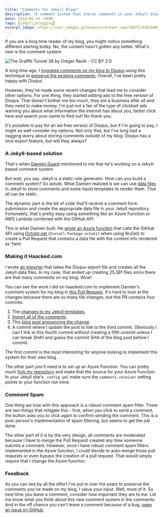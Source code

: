 ```yaml
---
title: "Comments for Jekyll Blogs"
description: "A comment system that stores comments in your Jekyll blog's repository."
date: 2018-06-24 -0800
tags: [jekyll,blogging]
excerpt_image: https://user-images.githubusercontent.com/19977/41829489-e2745840-77ef-11e8-9ec5-f1d7385bb190.jpg
---
```


If you are a long time reader of my blog, you might notice something different starting today. No, the content hasn't gotten any better. What's new is the comment system.

![The Graffiti Tunnel 38 by Greger Ravik - CC BY 2.0](https://user-images.githubusercontent.com/19977/41829489-e2745840-77ef-11e8-9ec5-f1d7385bb190.jpg)

A long time ago, I [migrated comments on my blog to Disqus](https://haacked.com/archive/2012/12/25/migrating-comments-to-disqus.aspx/) using this technique to [preserve the existing comments](https://haacked.com/archive/2013/12/09/preserving-disqus-comments-with-jekyll/). Overall, I've been pretty happy with Disqus.

However, they've made some recent changes that lead me to consider other options. For one thing, they started adding ads to the free version of Disqus. That doesn't bother me too much, they are a business after all and they need to make money. I'm just not a fan of the type of clickbait ads warning you about what information the internet has about you, better click here and search your name to find out! No thank you.

It's possible to pay for an ad-free version of Disqus, but if I'm going to pay, I might as well consider my options. Not only that, but I've long had a nagging worry about storing comments outside of my blog. Disqus has a nice export feature, but will they always?

### A Jekyll-based solution

That's when [Damien Guard](https://damieng.com/) mentioned to me that he's working on a Jekyll-based comment system.

But wait, you say. Jekyll is a static-site generator. How can you build a comment system? So astute. What Damien realized is we can use [data files](https://jekyllrb.com/docs/datafiles/) in Jekyll to store comments and some liquid templates to render them. That all can be static.

The dynamic part is the bit of code that'll receive a comment form submission and create the appropriate data file in your Jekyll repository. Fortunately, that's pretty easy using something like an Azure Function or AWS Lambda combined with the GitHub API.

This is what Damien built. He [wrote an Azure function](https://damieng.com/blog/2018/05/28/wordpress-to-jekyll-comments) that calls the GitHub API using [Octokit.net](https://github.com/octokit/octokit.net) (`Install-Package octokit` when using NuGet) to create a Pull Request that contains a data file with the content info rendered as Yaml.

### Making it Haacked.com

I wrote [an importer](https://github.com/haacked/disqus-importer) that takes the Disqus export file and creates all the Jekyll data files. In my case, that ended up creating 25,381 files since there are that many comments on my blog. Wow!

You can see the work I did on haacked.com to implement Damien's comment system for my blog in [this Pull Request](https://github.com/Haacked/haacked.com/pull/316). It's hard to look at the changes because there are so many file changes, but this PR contains four commits:

1. The [changes to my Jekyll templates](https://github.com/Haacked/haacked.com/pull/316/commits/881fa955e08dd988fd34c60537084016359a7e58).
2. [Import all of the comments](https://github.com/Haacked/haacked.com/pull/316/commits/ee3fe87cb43386b02ed2ed9cf4a6d1b63e0ef9d4).
3. This [blog post announcing the change](https://github.com/Haacked/haacked.com/pull/316/commits/4b4085a1ba79e3f6ea2ca29f4122cafae353ec82).
4. A commit where I update the post to link to the third commit. Obviously I can't link to this fourth commit without creating a fifth commit unless I can break SHA1 and guess the commit SHA of the blog post before I commit.

The first commit is the most interesting for anyone looking to implement this system for their own blog.

The other part you'll need is to set up an Azure Function. You can pretty much [fork my repository](https://github.com/Haacked/jekyll-blog-comments-azure) and make that the source for your Azure Function. In your Jekyll site's `_config.yml` make sure the `comments.receiver` setting points to your function not mine.

### Comment Spam

One thing we lose with this approach is a robust comment spam filter. There are two things that mitigate this - first, when you click to send a comment, the button asks you to click again to confirm sending the comment. This is a poor person's implementation of spam filtering, but seems to get the job done.

The other part of it is by the very design, all comments are moderated because I have to merge the Pull Request created any time someone submits a comment. However, once I have robust comment spam filters implemented in the Azure function, I could decide to auto-merge those pull requests or even bypass the creation of a pull request. That would simply require that I change the Azure function.

### Feedback

As you can see by all the effort I've put in over the years to preserve the comments you've made on my blog, I value your input. Well, most of it. So next time you leave a comment, consider how important they are to me. Let me know what you think about this new comment system in the comments. And in the off chance you can't leave a comment because of a bug, [open an issue on GitHub](https://github.com/haacked/haacked.com/).

